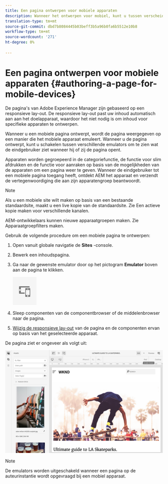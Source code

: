 ```yaml
---
title: Een pagina ontwerpen voor mobiele apparaten
description: Wanneer het ontwerpen voor mobiel, kunt u tussen verscheidene mededingers schakelen om te zien wat de eindgebruiker ziet
translation-type: tm+mt
source-git-commit: dbd7b8084445b03beff3b5a96b0fa6b5512e10b8
workflow-type: tm+mt
source-wordcount: '271'
ht-degree: 0%

---
```



# Een pagina ontwerpen voor mobiele apparaten {#authoring-a-page-for-mobile-devices}

De pagina&#39;s van Adobe Experience Manager zijn gebaseerd op een responsieve lay-out. De responsieve lay-out past uw inhoud automatisch aan aan het doelapparaat, waardoor het niet nodig is om inhoud voor specifieke apparaten te ontwerpen.

Wanneer u een mobiele pagina ontwerpt, wordt de pagina weergegeven op een manier die het mobiele apparaat emuleert. Wanneer u de pagina ontwerpt, kunt u schakelen tussen verschillende emulators om te zien wat de eindgebruiker ziet wanneer hij of zij de pagina opent.

Apparaten worden gegroepeerd in de categoriefunctie, de functie voor slim afdrukken en de functie voor aanraken op basis van de mogelijkheden van de apparaten om een pagina weer te geven. Wanneer de eindgebruiker tot een mobiele pagina toegang heeft, ontdekt AEM het apparaat en verzendt de vertegenwoordiging die aan zijn apparatengroep beantwoordt.

>[!NOTE]
>
>Als u een mobiele site wilt maken op basis van een bestaande standaardsite, maakt u een live kopie van de standaardsite. Zie Een actieve kopie maken voor verschillende kanalen.
>
>AEM-ontwikkelaars kunnen nieuwe apparaatgroepen maken. Zie Apparaatgroepfilters maken.

<!--
>To create a mobile site based on an existing standard site, create a live copy of the standard site. (See [Creating a Live Copy for Different Channels](/help/sites-administering/msm-livecopy.md).)
>
>AEM developers can create new device groups. (See [Creating Device Group Filters](/help/sites-developing/groupfilters.md).)
-->

Gebruik de volgende procedure om een mobiele pagina te ontwerpen:

1. Open vanuit globale navigatie de **Sites** -console.
1. Bewerk een inhoudspagina.
1. Ga naar de gewenste emulator door op het pictogram **Emulator** boven aan de pagina te klikken.

   ![Emulatorpictogram](/help/sites-cloud/authoring/assets/emulator.png)

1. Sleep componenten van de componentbrowser of de middelenbrowser naar de pagina.
1. [Wijzig de responsieve lay-out](/help/sites-cloud/authoring/features/responsive-layout.md) van de pagina en de componenten ervan op basis van het geselecteerde apparaat.

De pagina ziet er ongeveer als volgt uit:

![Voorbeeld van mobiel](/help/sites-cloud/authoring/assets/mobile.png)

>[!NOTE]
>
>De emulators worden uitgeschakeld wanneer een pagina op de auteurinstantie wordt opgevraagd bij een mobiel apparaat.
